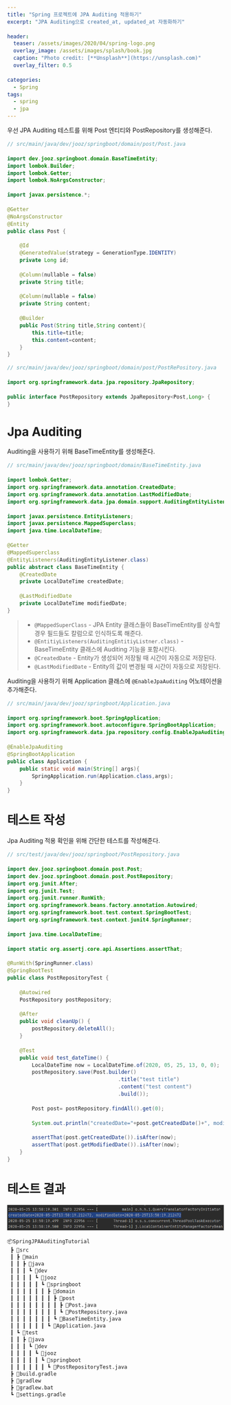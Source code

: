 ```yaml
---
title: "Spring 프로젝트에 JPA Auditing 적용하기"
excerpt: "JPA Auditing으로 created_at, updated_at 자동화하기"

header:
  teaser: /assets/images/2020/04/spring-logo.png
  overlay_image: /assets/images/splash/book.jpg
  caption: "Photo credit: [**Unsplash**](https://unsplash.com)"
  overlay_filter: 0.5

categories:
  - Spring
tags:
  - spring
  - jpa
---
```


우선 JPA Auditing 테스트를 위해 Post 엔티티와 PostRepository를 생성해준다.

```java
// src/main/java/dev/jooz/springboot/domain/post/Post.java

import dev.jooz.springboot.domain.BaseTimeEntity;
import lombok.Builder;
import lombok.Getter;
import lombok.NoArgsConstructor;

import javax.persistence.*;

@Getter
@NoArgsConstructor
@Entity
public class Post {

    @Id
    @GeneratedValue(strategy = GenerationType.IDENTITY)
    private Long id;

    @Column(nullable = false)
    private String title;

    @Column(nullable = false)
    private String content;

    @Builder
    public Post(String title,String content){
        this.title=title;
        this.content=content;
    }
}
```

```java
// src/main/java/dev/jooz/springboot/domain/post/PostRePository.java

import org.springframework.data.jpa.repository.JpaRepository;

public interface PostRepository extends JpaRepository<Post,Long> {
}

```

# Jpa Auditing

Auditing을 사용하기 위해 BaseTimeEntity를 생성해준다.

```java
// src/main/java/dev/jooz/springboot/domain/BaseTimeEntity.java

import lombok.Getter;
import org.springframework.data.annotation.CreatedDate;
import org.springframework.data.annotation.LastModifiedDate;
import org.springframework.data.jpa.domain.support.AuditingEntityListener;

import javax.persistence.EntityListeners;
import javax.persistence.MappedSuperclass;
import java.time.LocalDateTime;

@Getter
@MappedSuperclass
@EntityListeners(AuditingEntityListener.class)
public abstract class BaseTimeEntity {
    @CreatedDate
    private LocalDateTime createdDate;

    @LastModifiedDate
    private LocalDateTime modifiedDate;
}
```

> - `@MappedSuperClass` - JPA Entity 클래스들이 BaseTimeEntity를 상속할 경우 필드들도 칼럼으로 인식하도록 해준다.
> - `@EntitiyListeners(AuditingEntitiyListner.class)` - BaseTimeEntity 클래스에 Auditing 기능을 포함시킨다.
> - `@CreatedDate` - Entity가 생성되어 저장될 때 시간이 자동으로 저장된다.
> - `@LastModifiedDate` - Entity의 값이 변경될 때 시간이 자동으로 저장된다.

Auditing을 사용하기 위해 Application 클래스에 `@EnableJpaAuditing` 어노테이션을 추가해준다.

```java
// src/main/java/dev/jooz/springboot/Application.java

import org.springframework.boot.SpringApplication;
import org.springframework.boot.autoconfigure.SpringBootApplication;
import org.springframework.data.jpa.repository.config.EnableJpaAuditing;

@EnableJpaAuditing
@SpringBootApplication
public class Application {
    public static void main(String[] args){
        SpringApplication.run(Application.class,args);
    }
}

```

# 테스트 작성

Jpa Auditing 적용 확인을 위해 간단한 테스트를 작성해준다.

```java
// src/test/java/dev/jooz/springboot/PostRepository.java

import dev.jooz.springboot.domain.post.Post;
import dev.jooz.springboot.domain.post.PostRepository;
import org.junit.After;
import org.junit.Test;
import org.junit.runner.RunWith;
import org.springframework.beans.factory.annotation.Autowired;
import org.springframework.boot.test.context.SpringBootTest;
import org.springframework.test.context.junit4.SpringRunner;

import java.time.LocalDateTime;

import static org.assertj.core.api.Assertions.assertThat;

@RunWith(SpringRunner.class)
@SpringBootTest
public class PostRepositoryTest {

    @Autowired
    PostRepository postRepository;

    @After
    public void cleanUp() {
        postRepository.deleteAll();
    }

    @Test
    public void test_dateTime() {
        LocalDateTime now = LocalDateTime.of(2020, 05, 25, 13, 0, 0);
        postRepository.save(Post.builder()
                                    .title("test title")
                                    .content("test content")
                                    .build());

        Post post= postRepository.findAll().get(0);

        System.out.println("createdDate="+post.getCreatedDate()+", modifiedDate="+post.getModifiedDate());

        assertThat(post.getCreatedDate()).isAfter(now);
        assertThat(post.getModifiedDate()).isAfter(now);
    }
}

```

# 테스트 결과

![result](/assets/images/2020/05/25/jpa-auditing-result.png)

```
📦SpringJPAAuditingTutorial
 ┣ 📂src
 ┃ ┣ 📂main
 ┃ ┃ ┣ 📂java
 ┃ ┃ ┃ ┗ 📂dev
 ┃ ┃ ┃ ┃ ┗ 📂jooz
 ┃ ┃ ┃ ┃ ┃ ┗ 📂springboot
 ┃ ┃ ┃ ┃ ┃ ┃ ┣ 📂domain
 ┃ ┃ ┃ ┃ ┃ ┃ ┃ ┣ 📂post
 ┃ ┃ ┃ ┃ ┃ ┃ ┃ ┃ ┣ 📜Post.java
 ┃ ┃ ┃ ┃ ┃ ┃ ┃ ┃ ┗ 📜PostRepository.java
 ┃ ┃ ┃ ┃ ┃ ┃ ┃ ┗ 📜BaseTimeEntity.java
 ┃ ┃ ┃ ┃ ┃ ┃ ┗ 📜Application.java
 ┃ ┗ 📂test
 ┃ ┃ ┣ 📂java
 ┃ ┃ ┃ ┗ 📂dev
 ┃ ┃ ┃ ┃ ┗ 📂jooz
 ┃ ┃ ┃ ┃ ┃ ┗ 📂springboot
 ┃ ┃ ┃ ┃ ┃ ┃ ┗ 📜PostRepositoryTest.java
 ┣ 📜build.gradle
 ┣ 📜gradlew
 ┣ 📜gradlew.bat
 ┗ 📜settings.gradle
```
